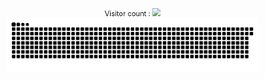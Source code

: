 <div align="center"> 
    Visitor count : <img src="https://profile-counter.glitch.me/arnaudderison/count.svg" /><br />
    <img src="./snake.svg" />
</div>


